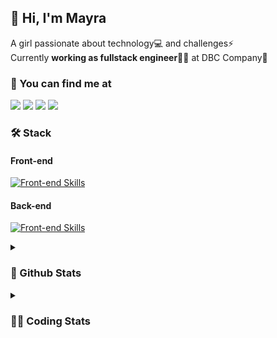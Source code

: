 ## 👋 Hi, I'm Mayra

A girl passionate about technology💻 and challenges⚡  
Currently **working as fullstack engineer**👩‍💻 at DBC Company🚀   

### 💬 You can find me at

<a href="https://mayra.dev" target="_blank" rel="noopener"><img src="https://img.shields.io/badge/-mayra.dev-005FED?style=flat&logo=Google-chrome&logoColor=white"/></a>
<a href="https://linkedin.com/in/mayraamaral" target="_blank" rel="noopener"><img src="https://img.shields.io/badge/-/mayraamaral-0077B5?style=flat&logo=Linkedin&logoColor=white"/></a>
<a href="mailto:mayra@mayra.dev" target="_blank" rel="noopener"><img src="https://img.shields.io/badge/-mayra@mayra.dev-D14836?style=flat&logo=Gmail&logoColor=white"/></a>
<a href="" target="_blank" rel="noopener"><img src="https://img.shields.io/badge/-mayraamaral-7289DA?style=flat&logo=Discord&logoColor=white"/></a>

### 🛠️ Stack
#### Front-end

[![Front-end Skills](https://skillicons.dev/icons?i=react,next,redux,styledcomponents,html,css,sass,js,ts,figma)](https://skillicons.dev)
#### Back-end

[![Front-end Skills](https://skillicons.dev/icons?i=java,spring,postgres,git,linux,bash,nodejs,docker,jenkins)](https://skillicons.dev)


<details>
    <summary><h3>📌 Github Stats</h3></summary>
    <div align="center">
        <table>
      <td><img height="160em" src="https://github-readme-stats.vercel.app/api?username=mayraamaral&show_icons=true&theme=algolia&hide_border=true&hide=stars&count_private=true" alt="Readme stats"></td>
      <td><img height="160em" src="https://github-readme-stats.vercel.app/api/top-langs/?username=mayraamaral&&layout=compact&&theme=algolia&hide_border=true&langs_count=6" alt="Language stats"></td>
       </table>
  </div> 
    

  <p align="center">
    <img src="https://github-readme-streak-stats.herokuapp.com?user=mayraamaral&theme=dark&hide_border=true&date_format=j%20M%5B%20Y%5D&locale=pt-br&background=050F2C&ring=0195DD&fire=23AA7D&currStreakLabel=23AA7D" alt="Streak stats">
  </p> 
</details>

<details>
  <summary><h3>👩‍💻 Coding Stats</h3></summary>
  
  <!--START_SECTION:waka-->
![Code Time](http://img.shields.io/badge/Code%20Time-87%20hrs%207%20mins-blue)

**🐱 My GitHub Data** 

> 📦 578.1 kB Used in GitHub's Storage 
 > 
> 🏆 224 Contributions in the Year 2023
 > 
> 🚫 Not Opted to Hire
 > 
> 📜 45 Public Repositories 
 > 
> 🔑 24 Private Repositories 
 > 
**I'm an Early 🐤** 

```text
🌞 Morning                297 commits         ████░░░░░░░░░░░░░░░░░░░░░   17.62 % 
🌆 Daytime                710 commits         ███████████░░░░░░░░░░░░░░   42.11 % 
🌃 Evening                579 commits         █████████░░░░░░░░░░░░░░░░   34.34 % 
🌙 Night                  100 commits         █░░░░░░░░░░░░░░░░░░░░░░░░   05.93 % 
```
📅 **I'm Most Productive on Tuesday** 

```text
Monday                   293 commits         ████░░░░░░░░░░░░░░░░░░░░░   17.38 % 
Tuesday                  322 commits         █████░░░░░░░░░░░░░░░░░░░░   19.10 % 
Wednesday                259 commits         ████░░░░░░░░░░░░░░░░░░░░░   15.36 % 
Thursday                 245 commits         ████░░░░░░░░░░░░░░░░░░░░░   14.53 % 
Friday                   217 commits         ███░░░░░░░░░░░░░░░░░░░░░░   12.87 % 
Saturday                 129 commits         ██░░░░░░░░░░░░░░░░░░░░░░░   07.65 % 
Sunday                   221 commits         ███░░░░░░░░░░░░░░░░░░░░░░   13.11 % 
```


📊 **This Week I Spent My Time On** 

```text
🕑︎ Time Zone: America/Sao_Paulo

💬 Programming Languages: 
Java                     19 hrs 38 mins      █████████████████████████   99.39 % 
CLASS                    3 mins              ░░░░░░░░░░░░░░░░░░░░░░░░░   00.33 % 
GitIgnore file           3 mins              ░░░░░░░░░░░░░░░░░░░░░░░░░   00.27 % 
IDEA_MODULE              0 secs              ░░░░░░░░░░░░░░░░░░░░░░░░░   00.01 % 

🔥 Editors: 
IntelliJ                 19 hrs 45 mins      █████████████████████████   100.00 % 

🐱‍💻 Projects: 
vs12-back                8 hrs 37 mins       ███████████░░░░░░░░░░░░░░   43.61 % 
aula5                    3 hrs 8 mins        ████░░░░░░░░░░░░░░░░░░░░░   15.89 % 
aula1                    1 hr 53 mins        ██░░░░░░░░░░░░░░░░░░░░░░░   09.56 % 
aula6                    1 hr 34 mins        ██░░░░░░░░░░░░░░░░░░░░░░░   07.95 % 
poo                      1 hr 19 mins        ██░░░░░░░░░░░░░░░░░░░░░░░   06.73 % 

💻 Operating System: 
Linux                    19 hrs 45 mins      █████████████████████████   100.00 % 
```

**I Mostly Code in JavaScript** 

```text
JavaScript               98 repos            ████████░░░░░░░░░░░░░░░░░   30.25 % 
TypeScript               92 repos            ███████░░░░░░░░░░░░░░░░░░   28.40 % 
HTML                     76 repos            ██████░░░░░░░░░░░░░░░░░░░   23.46 % 
Java                     38 repos            ███░░░░░░░░░░░░░░░░░░░░░░   11.73 % 
CSS                      17 repos            █░░░░░░░░░░░░░░░░░░░░░░░░   05.25 % 
```




 Last Updated on 20/07/2023 18:41:36 UTC
<!--END_SECTION:waka-->

</details>
